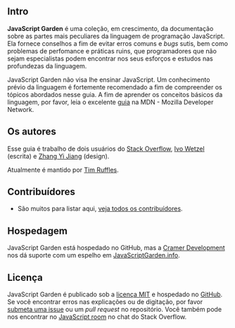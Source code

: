 ## Intro

**JavaScript Garden** é uma coleção, em crescimento, da documentação sobre as 
partes mais peculiares da linguagem de programação JavaScript. Ela fornece 
conselhos a fim de evitar erros comuns e <i>bugs</i> sutis, bem como 
problemas de perfomance e práticas ruins, que programadores que não sejam 
especialistas podem encontrar nos seus esforços e estudos nas profundezas 
da linguagem.

JavaScript Garden não visa lhe ensinar JavaScript. Um conhecimento prévio 
da linguagem é fortemente recomendado a fim de compreender os tópicos 
abordados nesse guia. A fim de aprender os conceitos básicos da linguagem, 
por favor, leia o excelente [guia][1] na MDN - Mozilla Developer Network.

## Os autores

Esse guia é trabalho de dois usuários do [Stack Overflow][2],
[Ivo Wetzel][3] (escrita) e [Zhang Yi Jiang][4] (design).

Atualmente é mantido por [Tim Ruffles](http://truffles.me.uk).

## Contribuídores

- São muitos para listar aqui, 
[veja todos os contribuídores](https://github.com/BonsaiDen/JavaScript-Garden/graphs/contributors).


## Hospedagem

JavaScript Garden está hospedado no GitHub, mas a [Cramer Development][7] 
nos dá suporte com um espelho em [JavaScriptGarden.info][8].

## Licença

JavaScript Garden é publicado sob a [licença MIT][9] e hospedado no 
[GitHub][10]. Se você encontrar erros nas explicações ou de digitação, 
por favor [submeta uma issue][11] ou um <i>pull request</i> no repositório. 
Você também pode nos encontrar no [JavaScript room][12] no chat 
do Stack Overflow.

[1]: https://developer.mozilla.org/en/JavaScript/Guide
[2]: http://stackoverflow.com/
[3]: http://stackoverflow.com/users/170224/ivo-wetzel
[4]: http://stackoverflow.com/users/313758/yi-jiang
[5]: https://github.com/caio
[6]: https://github.com/blixt
[7]: http://cramerdev.com/
[8]: http://javascriptgarden.info/
[9]: https://github.com/BonsaiDen/JavaScript-Garden/blob/next/LICENSE
[10]: https://github.com/BonsaiDen/JavaScript-Garden
[11]: https://github.com/BonsaiDen/JavaScript-Garden/issues
[12]: http://chat.stackoverflow.com/rooms/17/javascript
